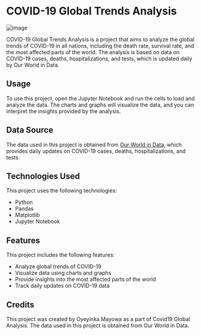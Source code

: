 
# COVID-19 Global Trends Analysis
![image](https://github.com/iamasprout/Covid19/assets/114030254/d9177c55-b9c7-435a-bfd8-d7fe68618f78)

COVID-19 Global Trends Analysis is a project that aims to analyze the global trends of COVID-19 in all nations, including the death rate, survival rate, and the most affected parts of the world. The analysis is based on data on COVID-19 cases, deaths, hospitalizations, and tests, which is updated daily by Our World in Data.

## Usage

To use this project, open the Jupyter Notebook and run the cells to load and analyze the data. The charts and graphs will visualize the data, and you can interpret the insights provided by the analysis.

## Data Source

The data used in this project is obtained from [Our World in Data](https://covid.ourworldindata.org/data/owid-covid-data.csv), which provides daily updates on COVID-19 cases, deaths, hospitalizations, and tests.

## Technologies Used

This project uses the following technologies:

- Python
- Pandas
- Matplotlib
- Jupyter Notebook

## Features

This project includes the following features:

- Analyze global trends of COVID-19
- Visualize data using charts and graphs
- Provide insights into the most affected parts of the world
- Track daily updates on COVID-19 data

## Credits

This project was created by Oyeyinka Mayowa as a part of Covid19 Global Analysis. The data used in this project is obtained from Our World in Data.

